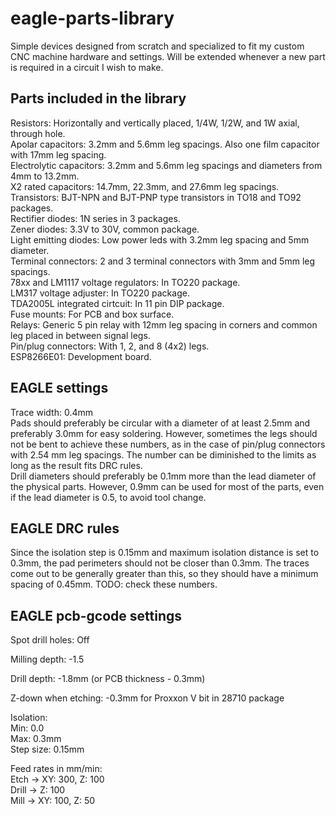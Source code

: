 # eagle-parts-library
Simple devices designed from scratch and specialized to fit my custom CNC machine hardware and settings. Will be extended whenever a new part is required in a circuit I wish to make.  

## Parts included in the library
Resistors: Horizontally and vertically placed, 1/4W, 1/2W, and 1W axial, through hole.  
Apolar capacitors: 3.2mm and 5.6mm leg spacings. Also one film capacitor with 17mm leg spacing.  
Electrolytic capacitors: 3.2mm and 5.6mm leg spacings and diameters from 4mm to 13.2mm.  
X2 rated capacitors: 14.7mm, 22.3mm, and 27.6mm leg spacings.  
Transistors: BJT-NPN and BJT-PNP type transistors in TO18 and TO92 packages.  
Rectifier diodes: 1N series in 3 packages.  
Zener diodes: 3.3V to 30V, common package.  
Light emitting diodes: Low power leds with 3.2mm leg spacing and 5mm diameter.  
Terminal connectors: 2 and 3 terminal connectors with 3mm and 5mm leg spacings.  
78xx and LM1117 voltage regulators: In TO220 package.  
LM317 voltage adjuster: In TO220 package.  
TDA2005L integrated cirtcuit: In 11 pin DIP package.  
Fuse mounts: For PCB and box surface.  
Relays: Generic 5 pin relay with 12mm leg spacing in corners and common leg placed in between signal legs.  
Pin/plug connectors: With 1, 2, and 8 (4x2) legs.  
ESP8266E01: Development board.  

## EAGLE settings
Trace width: 0.4mm  
Pads should preferably be circular with a diameter of at least 2.5mm and preferably 3.0mm for easy soldering. However, sometimes the legs should not be bent to achieve these numbers, as in the case of pin/plug connectors with 2.54 mm leg spacings. The number can be diminished to the limits as long as the result fits DRC rules.  
Drill diameters should preferably be 0.1mm more than the lead diameter of the physical parts. However, 0.9mm can be used for most of the parts, even if the lead diameter is 0.5, to avoid tool change.  

## EAGLE DRC rules
Since the isolation step is 0.15mm and maximum isolation distance is set to 0.3mm, the pad perimeters should not be closer than 0.3mm. The traces come out to be generally greater than this, so they should have a minimum spacing of 0.45mm. TODO: check these numbers.   

## EAGLE pcb-gcode settings
Spot drill holes: Off  

Milling depth: -1.5  

Drill depth: -1.8mm (or PCB thickness - 0.3mm)  

Z-down when etching: -0.3mm for Proxxon V bit in 28710 package  

Isolation:  
Min: 0.0  
Max: 0.3mm  
Step size: 0.15mm  

Feed rates in mm/min:  
Etch -> XY: 300, Z: 100  
Drill -> Z: 100  
Mill -> XY: 100, Z: 50  
